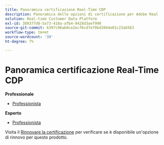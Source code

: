 ```yaml
---
title: Panoramica certificazione Real-Time CDP
description: Panoramica delle opzioni di certificazione per Adobe Real-Time CDP
solution: Real-time Customer Data Platform
exl-id: 389377d8-5a73-418a-afb4-9428d3aef990
source-git-commit: 6397c96ab0ce2ecf6cd7e70bd2044e01c23ab563
workflow-type: tm+mt
source-wordcount: '39'
ht-degree: 7%

---
```


# Panoramica certificazione Real-Time CDP

**Professionale**

* [Professionista](/help/certifications/rtcdp/rtcdp-p-business.md) <!--AD0-E602-->

**Esperto**

* [Professionista](/help/certifications/rtcdp/rtcdp-e-technical.md) <!--AD0-E600 and E601-->

Visita il [Rinnovare la certificazione](/help/certifications/renew.md) per verificare se è disponibile un&#39;opzione di rinnovo per questo prodotto.
